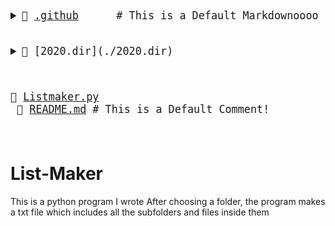 <big><pre>
<details style="padding-left: 0px"> <summary>📂 <a href="./.github">.github</a>      # This is a Default Markdownoooo</summary>
          
<details style="padding-left: 16px"> <summary>📂 [workflows](./.github/workflows) </summary><blockquote>
          
📄 [pythonpackage.yml](./.github/workflows/pythonpackage.yml) # new</details></details>
              
<details style="padding-left: 0px"> <summary>📂 [2020.dir](./2020.dir) </summary>
          
📄 [abc.txt](./2020.dir/abc.txt) </details>
              
📄 [Listmaker.py](./Listmaker.py) <br/>
📄 [README.md](./README.md)    # This is a Default Comment!<br/>
</pre></big>

# List-Maker
This is a python program I wrote
After choosing a folder, the program makes a txt file which includes all the subfolders and files inside them

